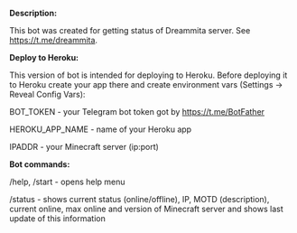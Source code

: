 <b>Description:</b>

This bot was created for getting status of Dreammita server. See https://t.me/dreammita.

<b>Deploy to Heroku:</b>

This version of bot is intended for deploying to Heroku.
Before deploying it to Heroku create your app there and create environment vars (Settings -> Reveal Config Vars): 

BOT_TOKEN - your Telegram bot token got by https://t.me/BotFather

HEROKU_APP_NAME - name of your Heroku app

IPADDR - your Minecraft server (ip:port)

<b>Bot commands:</b>

/help, /start - opens help menu

/status - shows current status (online/offline), IP, MOTD (description), current online, max online and version of Minecraft server and shows last update of this information


